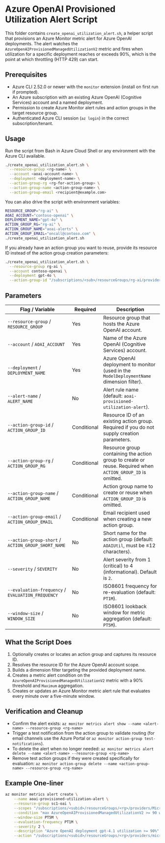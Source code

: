 # Azure OpenAI Provisioned Utilization Alert Script

This folder contains `create_openai_utilization_alert.sh`, a helper script that provisions an Azure Monitor metric alert for Azure OpenAI deployments. The alert watches the `AzureOpenAIProvisionedManagedUtilizationV2` metric and fires when utilization for a specific deployment reaches or exceeds 90%, which is the point at which throttling (HTTP 429) can start.

## Prerequisites

- Azure CLI 2.52.0 or newer with the `monitor` extension (install on first run if prompted).
- An Azure subscription with an existing Azure OpenAI (Cognitive Services) account and a named deployment.
- Permission to create Azure Monitor alert rules and action groups in the target resource group.
- Authenticated Azure CLI session (`az login`) in the correct subscription/tenant.

## Usage

Run the script from Bash in Azure Cloud Shell or any environment with the Azure CLI available.

```bash
./create_openai_utilization_alert.sh \
  --resource-group <rg-name> \
  --account <aoai-account-name> \
  --deployment <deployment-name> \
  --action-group-rg <rg-for-action-group> \
  --action-group-name <action-group-name> \
  --action-group-email <recipient@example.com>
```

You can also drive the script with environment variables:

```bash
RESOURCE_GROUP="rg-ai" \
AOAI_ACCOUNT="contoso-openai" \
DEPLOYMENT_NAME="gpt-4o" \
ACTION_GROUP_RG="rg-ai" \
ACTION_GROUP_NAME="aoai-alerts" \
ACTION_GROUP_EMAIL="oncall@contoso.com" \
./create_openai_utilization_alert.sh
```

If you already have an action group you want to reuse, provide its resource ID instead of the action group creation parameters:

```bash
./create_openai_utilization_alert.sh \
  --resource-group rg-ai \
  --account contoso-openai \
  --deployment gpt-4o \
  --action-group-id "/subscriptions/<sub>/resourceGroups/rg-ai/providers/microsoft.insights/actionGroups/aoai-alerts"
```

## Parameters

| Flag / Variable | Required | Description |
|-----------------|----------|-------------|
| `--resource-group` / `RESOURCE_GROUP` | Yes | Resource group that hosts the Azure OpenAI account. |
| `--account` / `AOAI_ACCOUNT` | Yes | Name of the Azure OpenAI (Cognitive Services) account. |
| `--deployment` / `DEPLOYMENT_NAME` | Yes | Azure OpenAI deployment to monitor (used in the `ModelDeploymentName` dimension filter). |
| `--alert-name` / `ALERT_NAME` | No | Alert rule name (default: `aoai-provisioned-utilization-alert`). |
| `--action-group-id` / `ACTION_GROUP_ID` | Conditional | Resource ID of an existing action group. Required if you do not supply creation parameters. |
| `--action-group-rg` / `ACTION_GROUP_RG` | Conditional | Resource group containing the action group to create or reuse. Required when `ACTION_GROUP_ID` is omitted. |
| `--action-group-name` / `ACTION_GROUP_NAME` | Conditional | Action group name to create or reuse when `ACTION_GROUP_ID` is omitted. |
| `--action-group-email` / `ACTION_GROUP_EMAIL` | Conditional | Email recipient used when creating a new action group. |
| `--action-group-short` / `ACTION_GROUP_SHORT_NAME` | No | Short name for the action group (default: `AOAIUtil`, must be ≤12 characters). |
| `--severity` / `SEVERITY` | No | Alert severity from 1 (critical) to 4 (informational). Default is `2`. |
| `--evaluation-frequency` / `EVALUATION_FREQUENCY` | No | ISO8601 frequency for re-evaluation (default: `PT1M`). |
| `--window-size` / `WINDOW_SIZE` | No | ISO8601 lookback window for metric aggregation (default: `PT5M`). |

## What the Script Does

1. Optionally creates or locates an action group and captures its resource ID.
2. Resolves the resource ID for the Azure OpenAI account scope.
3. Builds a dimension filter targeting the provided deployment name.
4. Creates a metric alert condition on the `AzureOpenAIProvisionedManagedUtilizationV2` metric with a 90% threshold and `Maximum` aggregation.
5. Creates or updates an Azure Monitor metric alert rule that evaluates every minute over a five-minute window.

## Verification and Cleanup

- Confirm the alert exists: `az monitor metrics alert show --name <alert-name> --resource-group <rg-name>`
- Trigger a test notification from the action group to validate routing (for email channels use the Azure Portal or `az monitor action-group test-notifications`).
- To delete the alert when no longer needed: `az monitor metrics alert delete --name <alert-name> --resource-group <rg-name>`
- Remove test action groups if they were created specifically for evaluation: `az monitor action-group delete --name <action-group-name> --resource-group <rg-name>`

## Example One-liner

```bash
az monitor metrics alert create \
    --name aoai-provisioned-utilization-alert \
    --resource-group sc1-oai \
    --scopes "/subscriptions/<subid>/resourceGroups/<rg>/providers/Microsoft.CognitiveServices/accounts/<accountid>" \
    --condition "max AzureOpenAIProvisionedManagedUtilizationV2 >= 90 where ModelDeploymentName includes '<deploymentname>'" \
    --window-size PT5M \
    --evaluation-frequency PT1M \
    --severity 2 \
    --description "Azure OpenAI deployment gpt-4.1 utilization >= 90%" \
    --action "/subscriptions/<subid>/resourceGroups/<rg>/providers/microsoft.insights/actionGroups/<action_group_name>"
``` 
